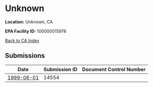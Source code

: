 # Unknown

**Location:** Unknown, CA

**EPA Facility ID:** 100000015976

[Back to CA Index](../../index.md)

## Submissions

| Date | Submission ID | Document Control Number |
|------|--------------|-------------------------|
| [1999-06-01](submissions/14554.md) | 14554 |  |
